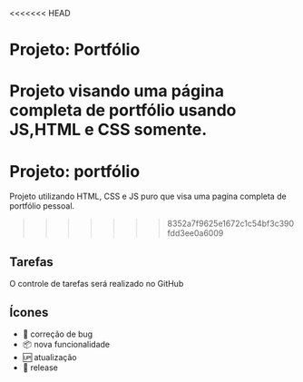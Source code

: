 <<<<<<< HEAD
# Projeto: Portfólio
Projeto visando uma página completa de portfólio usando JS,HTML e CSS somente.
=======
# Projeto: portfólio
Projeto utilizando HTML, CSS e JS puro que visa uma pagina completa de portfólio pessoal.

>>>>>>> 8352a7f9625e1672c1c54bf3c390fdd3ee0a6009


## Tarefas

O controle de tarefas será realizado no GitHub


## Ícones

* :mosquito: correção de bug
* :package: nova funcionalidade
* :up: atualização
* :checkered_flag: release

